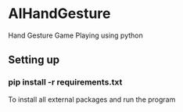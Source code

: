# AIHandGesture
Hand Gesture Game Playing using python

## Setting up
### pip install -r requirements.txt

To install all external packages and run the program
